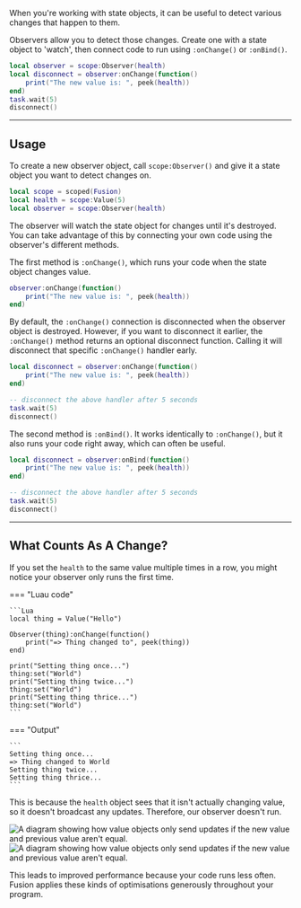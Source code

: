When you're working with state objects, it can be useful to detect various
changes that happen to them.

Observers allow you to detect those changes. Create one with a state object to
'watch', then connect code to run using `:onChange()` or `:onBind()`.

```Lua
local observer = scope:Observer(health)
local disconnect = observer:onChange(function()
	print("The new value is: ", peek(health))
end)
task.wait(5)
disconnect()
```

-----

## Usage

To create a new observer object, call `scope:Observer()` and give it a state
object you want to detect changes on.

```Lua linenums="5" hl_lines="3"
local scope = scoped(Fusion)
local health = scope:Value(5)
local observer = scope:Observer(health)
```

The observer will watch the state object for changes until it's destroyed. You
can take advantage of this by connecting your own code using the observer's
different methods.

The first method is `:onChange()`, which runs your code when the state object
changes value.

```Lua
observer:onChange(function()
	print("The new value is: ", peek(health))
end)
```

By default, the `:onChange()` connection is disconnected when the observer
object is destroyed. However, if you want to disconnect it earlier, the
`:onChange()` method returns an optional disconnect function. Calling it will
disconnect that specific `:onChange()` handler early.

```Lua
local disconnect = observer:onChange(function()
	print("The new value is: ", peek(health))
end)

-- disconnect the above handler after 5 seconds
task.wait(5)
disconnect()
```

The second method is `:onBind()`. It works identically to `:onChange()`, but it
also runs your code right away, which can often be useful.

```Lua
local disconnect = observer:onBind(function()
	print("The new value is: ", peek(health))
end)

-- disconnect the above handler after 5 seconds
task.wait(5)
disconnect()
```

-----

## What Counts As A Change?

If you set the `health` to the same value multiple times in a row, you might
notice your observer only runs the first time.

=== "Luau code"

	```Lua
	local thing = Value("Hello")

	Observer(thing):onChange(function()
		print("=> Thing changed to", peek(thing))
	end)

	print("Setting thing once...")
	thing:set("World")
	print("Setting thing twice...")
	thing:set("World")
	print("Setting thing thrice...")
	thing:set("World")
	```

=== "Output"

	```
	Setting thing once...
	=> Thing changed to World
	Setting thing twice...
	Setting thing thrice...
	```

This is because the `health` object sees that it isn't actually changing value,
so it doesn't broadcast any updates. Therefore, our observer doesn't run.

![A diagram showing how value objects only send updates if the new value and previous value aren't equal.](Value-Equality-Dark.svg#only-dark)
![A diagram showing how value objects only send updates if the new value and previous value aren't equal.](Value-Equality-Light.svg#only-light)

This leads to improved performance because your code runs less often. Fusion
applies these kinds of optimisations generously throughout your program.